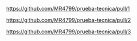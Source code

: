 <!-- Merge de la rama de users hacia la rama dev -->
https://github.com/MR4799/prueba-tecnica/pull/1

<!-- Merge de la rama de trucks hacia la rama dev -->
https://github.com/MR4799/prueba-tecnica/pull/2


<!-- Merge de la rama de locations hacia la rama dev -->
https://github.com/MR4799/prueba-tecnica/pull/3